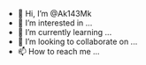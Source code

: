- 👋 Hi, I’m @Ak143Mk
- 👀 I’m interested in ...
- 🌱 I’m currently learning ...
- 💞️ I’m looking to collaborate on ...
- 📫 How to reach me ...

<!---
Ak143Mk/Ak143Mk is a ✨ special ✨ repository because its `README.md` (this file) appears on your GitHub profile.
You can click the Preview link to take a look at your changes.
--->
